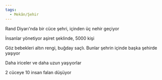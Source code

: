 ```yaml
---
tags:
  - Mekân/Şehir
---  
```

  
Rand Diyarı'nda bir cüce şehri, içinden üç nehir geçiyor  
  
İnsanlar yönetiyor aşiret şeklinde, 5000 kişi  
  
Göz bebekleri altın rengi, buğday saçlı. Bunlar şehrin içinde başka şehirde yaşıyor  
  
Daha iriceler ve daha uzun yaşıyorlar  
  
2 cüceye 10 insan falan düşüyor
